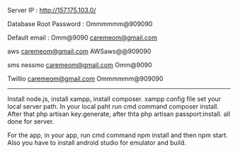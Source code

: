 Server IP : 	http://157.175.103.0/

Database Root Password : Ommmmmm@909090

Default email : 
Omm@9090
caremeom@gmail.com

aws 
caremeom@gmail.com
AWSaws@@909090

sms nessmo
caremeom@gmail.com
Omm@9090


Twillio
caremeom@gmail.com
Ommmmmm@909090


-----------------------
Install node.js, install xampp, install composer.
xampp config file set your local server path.
In your local paht run cmd command composer install.
After that php artisan key:generate, after thta php artisan passport:install.
all done for server.

For the app, in your app, run cmd command npm install and then npm start.
Also you have to install android studio for emulator and build.









